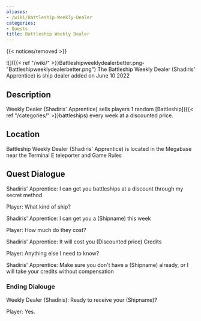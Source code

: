 ```yaml
---
aliases:
- /wiki/Battleship-Weekly-Dealer
categories:
- Quests
title: Battleship Weekly Dealer
---  
```


{{< notices/removed >}} 

![]({{< ref "/wiki/" >}}Battleshipweeklydealerbetter.png-"Battleshipweeklydealerbetter.png") The Battleship Weekly Dealer (Shadiris' Apprentice) is ship dealer added on June 10 2022

## Description

Weekly Dealer (Shadiris' Apprentice) sells players 1 random [Battleship]({{< ref "/categories/" >}}battleships) every week at a discounted price.

## Location

Battleship Weekly Dealer (Shadiris' Apprentice) is located in the Megabase near the Terminal E teleporter and Game Rules

## Quest Dialogue 

Shadiris' Apprentice: I can get you battleships at a discount through my secret method

Player: What kind of ship?

Shadiris' Apprentice: I can get you a (Shipname) this week

Player: How much do they cost?

Shadiris' Apprentice: It will cost you (Discounted price) Credits

Player: Anything else I need to know?

Shadiris' Apprentice: Make sure you don't have a (Shipname) already, or I will take your credits without compensation

### Ending Dialouge 

Weekly Dealer (Shadiris): Ready to receive your (Shipname)?

Player: Yes.